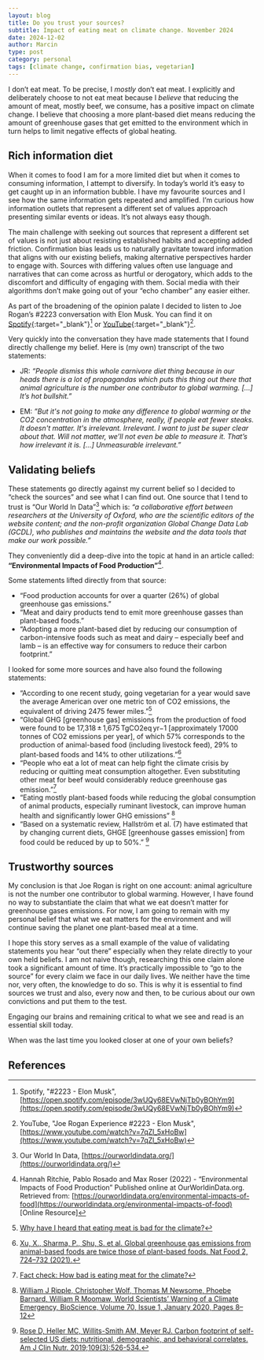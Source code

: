 ```yaml
---
layout: blog
title: Do you trust your sources?
subtitle: Impact of eating meat on climate change. November 2024
date: 2024-12-02
author: Marcin
type: post
category: personal
tags: [climate change, confirmation bias, vegetarian]
---
```


I don’t eat meat. To be precise, I _mostly_ don’t eat meat. I explicitly and deliberately choose to not eat meat because I _believe_ that reducing the amount of meat, mostly beef, we consume, has a positive impact on climate change. I believe that choosing a more plant-based diet means reducing the amount of greenhouse gases that get emitted to the environment which in turn helps to limit negative effects of global heating.

## Rich information diet

When it comes to food I am for a more limited diet but when it comes to consuming information, I attempt to diversify. In today’s world it’s easy to get caught up in an information bubble. I have my favourite sources and I see how the same information gets repeated and amplified. I’m curious how information outlets that represent a different set of values approach presenting similar events or ideas. It’s not always easy though.

The main challenge with seeking out sources that represent a different set of values is not just about resisting established habits and accepting added friction. Confirmation bias leads us to naturally gravitate toward information that aligns with our existing beliefs, making alternative perspectives harder to engage with. Sources with differing values often use language and narratives that can come across as hurtful or derogatory, which adds to the discomfort and difficulty of engaging with them. Social media with their algorithms don’t make going out of your “echo chamber” any easier either.

As part of the broadening of the opinion palate I decided to listen to Joe Rogan’s #2223 conversation with Elon Musk. You can find it on [Spotify](https://open.spotify.com/episode/3wUQy68EVwNjTb0yBOhYm9){:target="_blank"}[^1] or [YouTube](https://www.youtube.com/watch?v=7qZl_5xHoBw){:target="_blank"}[^2].

Very quickly into the conversation they have made statements that I found directly challenge my belief. Here is (my own) transcript of the two statements:

- JR: _“People dismiss this whole carnivore diet thing because in our heads there is a lot of propagandas which puts this thing out there that animal agriculture is the number one contributor to global warming. [...] It’s hot bullshit.”_

- EM: _”But it's not going to make any difference to global warming or the CO2 concentration in the atmosphere, really, if people eat fewer steaks. It doesn't matter. It's irrelevant. Irrelevant. I want to just be super clear about that. Will not matter, we’ll not even be able to measure it. That’s how irrelevant it is. [...] Unmeasurable irrelevant.”_

## Validating beliefs

These statements go directly against my current belief so I decided to “check the sources” and see what I can find out. One source that I tend to trust is “Our World In Data”[^3] which is: _“a collaborative effort between researchers at the University of Oxford, who are the scientific editors of the website content; and the non-profit organization Global Change Data Lab (GCDL), who publishes and maintains the website and the data tools that make our work possible.”_

They conveniently did a deep-dive into the topic at hand in an article called: **“Environmental Impacts of Food Production”**[^4].

Some statements lifted directly from that source:

- “Food production accounts for over a quarter (26%) of global greenhouse gas emissions.”
- “Meat and dairy products tend to emit more greenhouse gasses than plant-based foods.”
- “Adopting a more plant-based diet by reducing our consumption of carbon-intensive foods such as meat and dairy – especially beef and lamb – is an effective way for consumers to reduce their carbon footprint.”

I looked for some more sources and have also found the following statements:

- “According to one recent study, going vegetarian for a year would save the average American over one metric ton of CO2 emissions,  the equivalent of driving 2475 fewer miles.”[^5]
- “Global GHG [greenhouse gas] emissions from the production of food were found to be 17,318 ± 1,675 TgCO2eq yr−1 [approximately 17000 tonnes of CO2 emissions per year], of which 57% corresponds to the production of animal-based food (including livestock feed), 29% to plant-based foods and 14% to other utilizations.”[^6]
- “People who eat a lot of meat can help fight the climate crisis by reducing or quitting meat consumption altogether. Even substituting other meat for beef would considerably reduce greenhouse gas emission.”[^7]
- “Eating mostly plant-based foods while reducing the global consumption of animal products, especially ruminant livestock, can improve human health and significantly lower GHG emissions” [^8]
- “Based on a systematic review, Hallström et al. (7) have estimated that by changing current diets, GHGE [greenhouse gasses emission] from food could be reduced by up to 50%.” [^9]

## Trustworthy sources

My conclusion is that Joe Rogan is right on one account: animal agriculture is not the number one contributor to global warming. However, I have found no way to substantiate the claim that what we eat doesn’t matter for greenhouse gases emissions.
For now, I am going to remain with my personal belief that what we eat matters for the environment and will continue saving the planet one plant-based meal at a time.

I hope this story serves as a small example of the value of validating statements you hear “out there” especially when they relate directly to your own held beliefs. I am not naive though, researching this one claim alone took a significant amount of time. It’s practically impossible to “go to the source” for every claim we face in our daily lives. We neither have the time nor, very often, the knowledge to do so.
This is why it is essential to find sources we trust and also, every now and then, to be curious about our own convictions and put them to the test.

Engaging our brains and remaining critical to what we see and read is an essential skill today.

When was the last time you looked closer at one of your own beliefs?

## References

[^1]: Spotify, "#2223 - Elon Musk", [https://open.spotify.com/episode/3wUQy68EVwNjTb0yBOhYm9](https://open.spotify.com/episode/3wUQy68EVwNjTb0yBOhYm9)
[^2]: YouTube, "Joe Rogan Experience #2223 - Elon Musk", [https://www.youtube.com/watch?v=7qZl_5xHoBw](https://www.youtube.com/watch?v=7qZl_5xHoBw)
[^3]: Our World In Data, [https://ourworldindata.org/](https://ourworldindata.org/)
[^4]: Hannah Ritchie, Pablo Rosado and Max Roser (2022) - “Environmental Impacts of Food Production” Published online at OurWorldinData.org. Retrieved from: [https://ourworldindata.org/environmental-impacts-of-food](https://ourworldindata.org/environmental-impacts-of-food) [Online Resource]
[^5]: [Why have I heard that eating meat is bad for the climate?](https://climate.mit.edu/ask-mit/why-have-i-heard-eating-meat-bad-climate)
[^6]: [Xu, X., Sharma, P., Shu, S. et al. Global greenhouse gas emissions from animal-based foods are twice those of plant-based foods. Nat Food 2, 724–732 (2021).](https://www.nature.com/articles/s43016-021-00358-x)
[^7]: [Fact check: How bad is eating meat for the climate?](https://www.dw.com/en/fact-check-is-eating-meat-bad-for-the-environment/a-63595148)
[^8]: [William J Ripple, Christopher Wolf, Thomas M Newsome, Phoebe Barnard, William R Moomaw, World Scientists’ Warning of a Climate Emergency, BioScience, Volume 70, Issue 1, January 2020, Pages 8–12](https://academic.oup.com/bioscience/article/70/1/8/5610806)
[^9]: [Rose D, Heller MC, Willits-Smith AM, Meyer RJ. Carbon footprint of self-selected US diets: nutritional, demographic, and behavioral correlates. Am J Clin Nutr. 2019;109(3):526-534.](https://pmc.ncbi.nlm.nih.gov/articles/PMC6408204/)
